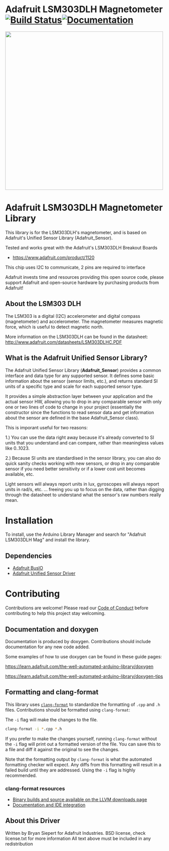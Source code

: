 # Adafruit LSM303DLH Magnetometer [![Build Status](https://github.com/adafruit/Adafruit_LSM303DLH_Mag/workflows/Arduino%20Library%20CI/badge.svg)](https://github.com/adafruit/Adafruit_LSM303DLH_Mag/actions)[![Documentation](https://github.com/adafruit/ci-arduino/blob/master/assets/doxygen_badge.svg)](http://adafruit.github.io/Adafruit_LSM303DLH_Mag/html/index.html)


<a href="https://www.adafruit.com/product/1120"><img src="assets/board.jpg?raw=true" width="500px"></a>

# Adafruit LSM303DLH Magnetometer Library
This library is for the LSM303DLH's magnetometer, and is based on Adafruit's Unified Sensor Library (Adafruit_Sensor).

Tested and works great with the Adafruit's LSM303DLH Breakout Boards
* https://www.adafruit.com/product/1120

This chip uses I2C to communicate, 2 pins are required to interface

Adafruit invests time and resources providing this open source code, please support Adafruit and open-source hardware by purchasing products from Adafruit!

## About the LSM303 DLH

The LSM303 is a digital (I2C) accelerometer and digital compass (magnetometer) and accelerometer. The magnetometer measures magnetic force, which is useful to detect magnetic north.

More information on the LSM303DLH can be found in the datasheet: http://www.adafruit.com/datasheets/LSM303DLHC.PDF

## What is the Adafruit Unified Sensor Library? ##

The Adafruit Unified Sensor Library (**Adafruit_Sensor**) provides a common interface and data type for any supported sensor.  It defines some basic information about the sensor (sensor limits, etc.), and returns standard SI units of a specific type and scale for each supported sensor type.

It provides a simple abstraction layer between your application and the actual sensor HW, allowing you to drop in any comparable sensor with only one or two lines of code to change in your project (essentially the constructor since the functions to read sensor data and get information about the sensor are defined in the base Adafruit_Sensor class).

This is imporant useful for two reasons:

1.) You can use the data right away because it's already converted to SI units that you understand and can compare, rather than meaningless values like 0..1023.

2.) Because SI units are standardised in the sensor library, you can also do quick sanity checks working with new sensors, or drop in any comparable sensor if you need better sensitivity or if a lower cost unit becomes available, etc. 

Light sensors will always report units in lux, gyroscopes will always report units in rad/s, etc. ... freeing you up to focus on the data, rather than digging through the datasheet to understand what the sensor's raw numbers really mean.

# Installation
To install, use the Arduino Library Manager and search for "Adafruit LSM303DLH Mag" and install the library.

## Dependencies
 * [Adafruit BusIO](https://github.com/adafruit/Adafruit_BusIO)
 * [Adafruit Unified Sensor Driver](https://github.com/adafruit/Adafruit_Sensor)

# Contributing

Contributions are welcome! Please read our [Code of Conduct](https://github.com/adafruit/Adafruit_LSM303DLH_Mag/blob/master/CODE_OF_CONDUCT.md>)
before contributing to help this project stay welcoming.

## Documentation and doxygen
Documentation is produced by doxygen. Contributions should include documentation for any new code added.

Some examples of how to use doxygen can be found in these guide pages:

https://learn.adafruit.com/the-well-automated-arduino-library/doxygen

https://learn.adafruit.com/the-well-automated-arduino-library/doxygen-tips

## Formatting and clang-format
This library uses [`clang-format`](https://releases.llvm.org/download.html) to standardize the formatting of `.cpp` and `.h` files. 
Contributions should be formatted using `clang-format`:

The `-i` flag will make the changes to the file.
```bash
clang-format -i *.cpp *.h
```
If you prefer to make the changes yourself, running `clang-format` without the `-i` flag will print out a formatted version of the file. You can save this to a file and diff it against the original to see the changes.

Note that the formatting output by `clang-format` is what the automated formatting checker will expect. Any diffs from this formatting will result in a failed build until they are addressed. Using the `-i` flag is highly recommended.

### clang-format resources
  * [Binary builds and source available on the LLVM downloads page](https://releases.llvm.org/download.html)
  * [Documentation and IDE integration](https://clang.llvm.org/docs/ClangFormat.html)

## About this Driver
Written by Bryan Siepert for Adafruit Industries.
BSD license, check license.txt for more information
All text above must be included in any redistribution

